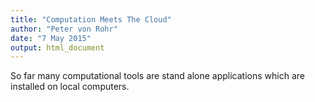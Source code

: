 ```yaml
---
title: "Computation Meets The Cloud"
author: "Peter von Rohr"
date: "7 May 2015"
output: html_document
---
```


So far many computational tools are stand alone applications which are installed on local computers. 